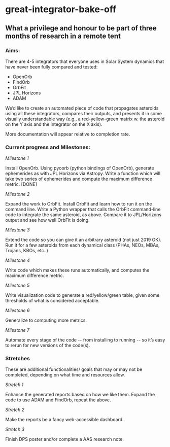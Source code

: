 # great-integrator-bake-off
## What a privilege and honour to be part of three months of research in a remote tent

### Aims:
There are 4-5 integrators that everyone uses in Solar System dynamics that have never been fully compared and tested:
* OpenOrb
* FindOrb
* OrbFit
* JPL Horizons
* ADAM

We’d like to create an automated piece of code that propagates asteroids using all these integrators, compares their outputs, and presents it in some visually understandable way (e.g., a red-yellow-green matrix w. the asteroid on the Y axis and the integrator on the X axis).

More documentation will appear relative to completion rate.
### Current progress and Milestones:

_Milestone 1_

Install OpenOrb. Using pyoorb (python bindings of OpenOrb), generate ephemerides as with JPL Horizons via Astropy.
Write a function which will take two series of ephemerides and compute the maximum difference metric. [DONE]

_Milestone 2_

Expand the work to OrbFit. Install OrbFit and learn how to run it on the command line. Write a Python wrapper that calls the OrbFit command-line code to integrate the same asteroid, as above. Compare it to JPL/Horizons output and see how well OrbFit is doing. 

_Milestone 3_

Extend the code so you can give it an arbitrary asteroid (not just 2019 OK). Run it for a few asteroids from each dynamical class (PHAs, NEOs, MBAs, Trojans, KBOs, etc..)

_Milestone 4_

Write code which makes these runs automatically, and computes the maximum difference metric.

_Milestone 5_

Write visualization code to generate a red/yellow/green table, given some thresholds of what is considered acceptable.

_Milestone 6_

Generalize to computing more metrics.

_Milestone 7_

Automate every stage of the code -- from installing to running -- so it’s easy to rerun for new versions of the code(s).

### Stretches
These are additional functionalities/ goals that may or may not be completed, depending on what time and resources allow.

_Stretch 1_

Enhance the generated reports based on how we like them. Expand the code to use ADAM and FindOrb, repeat the above. 

_Stretch 2_

Make the reports be a fancy web-accessible dashboard. 

_Stretch 3_

Finish DPS poster and/or complete a AAS research note.
